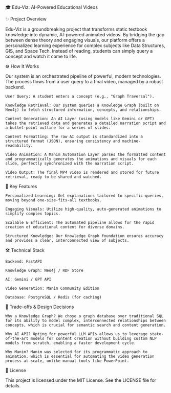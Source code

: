 🎓 Edu-Viz: AI-Powered Educational Videos

✨ Project Overview

Edu-Viz is a groundbreaking project that transforms static textbook knowledge into dynamic, AI-powered animated videos. By bridging the gap between dense theory and engaging visuals, our platform offers a personalized learning experience for complex subjects like Data Structures, GIS, and Space Tech. Instead of reading, students can simply query a concept and watch it come to life.

⚙️ How It Works

Our system is an orchestrated pipeline of powerful, modern technologies. The process flows from a user query to a final video, managed by a robust backend.

    User Query: A student enters a concept (e.g., "Graph Traversal").

    Knowledge Retrieval: Our system queries a Knowledge Graph (built on Neo4j) to fetch structured information, concepts, and relationships.

    Content Generation: An AI Layer (using models like Gemini or GPT) takes the retrieved data and generates a detailed narration script and a bullet-point outline for a series of slides.

    Content Formatting: The raw AI output is standardized into a structured format (JSON), ensuring consistency and machine-readability.

    Video Animation: A Manim Automation Layer parses the formatted content and programmatically generates the animations and visuals for each slide, perfectly synchronized with the narration script.

    Video Output: The final MP4 video is rendered and stored for future retrieval, ready to be shared and watched.

🚀 Key Features

    Personalized Learning: Get explanations tailored to specific queries, moving beyond one-size-fits-all textbooks.

    Engaging Visuals: Utilize high-quality, auto-generated animations to simplify complex topics.

    Scalable & Efficient: The automated pipeline allows for the rapid creation of educational content for diverse domains.

    Structured Knowledge: Our Knowledge Graph foundation ensures accuracy and provides a clear, interconnected view of subjects.

🛠️ Technical Stack

    Backend: FastAPI

    Knowledge Graph: Neo4j / RDF Store

    AI: Gemini / GPT API

    Video Generation: Manim Community Edition

    Database: PostgreSQL / Redis (for caching)

🚧 Trade-offs & Design Decisions

    Why a Knowledge Graph? We chose a graph database over traditional SQL for its ability to model complex, interconnected relationships between concepts, which is crucial for semantic search and content generation.

    Why AI API? Opting for powerful LLM APIs allows us to leverage state-of-the-art models for content creation without building custom NLP models from scratch, enabling a faster development cycle.

    Why Manim? Manim was selected for its programmatic approach to animation, which is essential for automating the video generation process at scale, unlike manual tools like PowerPoint.



📜 License

This project is licensed under the MIT License. See the LICENSE file for details.
